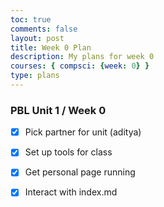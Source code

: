 ```yaml
---
toc: true
comments: false
layout: post
title: Week 0 Plan
description: My plans for week 0
courses: { compsci: {week: 0} }
type: plans
---
```


### PBL Unit 1 / Week 0
- [x] Pick partner for unit (aditya)
- [x] Set up tools for class
- [x] Get personal page running
- [x] Interact with index.md

